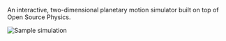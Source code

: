 An interactive, two-dimensional planetary motion simulator built on top of Open Source Physics.

![Sample simulation](http://www.freeimagehosting.net/newuploads/dq2w5.png)
